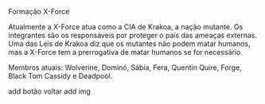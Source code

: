 Formação X-Force

Atualmente a X-Force atua como a CIA de Krakoa, a nação mutante. Os integrantes são os responsáveis por proteger o país das ameaças externas. Uma das Leis de Krakoa diz que os mutantes não podem matar humanos, mas a X-Force tem a prerrogativa de matar humanos se for necessário.

Membros atuais: Wolverine, Dominó, Sábia, Fera, Quentin Quire, Forge, Black Tom Cassidy e Deadpool.

add botão voltar
add img